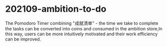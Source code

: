 # 202109-ambition-to-do
The Pomodoro Timer combining "成就清单" - the time we take to complete the tasks can be converted into coins and consumed in the ambition store,In this way, users can be more intuitively motivated and their work efficiency can be improved.
